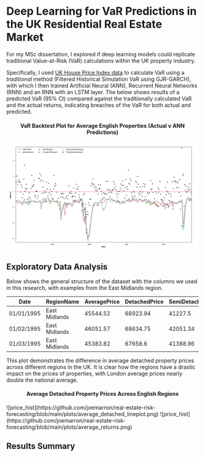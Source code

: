 
# Deep Learning for VaR Predictions in the UK Residential Real Estate Market

For my MSc dissertation, I explored if deep learning models could replicate traditional Value-at-Risk (VaR) calculations within the UK property industry. 

Specifically, I used [UK House Price Index data](https://www.gov.uk/government/collections/uk-house-price-index-reports) to calculate VaR using a *traditional* method (Filtered Historical Simulation VaR using GJR-GARCH), with which I then trained Artificial Neural  (ANN), Recurrent Neural Networks (RNN) and an RNN with an LSTM layer. The below shows results of a predicted VaR (95% CI) compared against the traditionally calculated VaR and the actual returns, indicating breaches of the VaR for both actual and predicted.

<h4 align="center">
VaR Backtest Plot for Average English Properties (Actual v ANN Predictions)
</h4>

![example_VaR](https://github.com/joemarron/real-estate-risk-forecasting/blob/main/plots/average_England_ANN_var_prediction_backtest.png)

## Exploratory Data Analysis

Below shows the general structure of the dataset with the columns we used in this research, with examples from the East Midlands region.

| Date       | RegionName    | AveragePrice | DetachedPrice | SemiDetachedPrice | TerracedPrice | FlatPrice |
| ---------- | ------------- | ------------ | ------------- | ----------------- | ------------- | --------- |
| 01/01/1995 | East Midlands | 45544.52     | 68923.94      | 41227.5           | 32870.49      | 30954.76  |
| 01/02/1995 | East Midlands | 46051.57     | 68634.75      | 42051.34          | 33423.75      | 31600.06  |
| 01/03/1995 | East Midlands | 45383.82     | 67658.6       | 41388.96          | 33005.72      | 30958.9   |

This plot demonstrates the difference in average detached property prices across different regions in the UK. It is clear how the regions have a drastic impact on the prices of properties, with London average prices nearly double the national average.

<h4 align="center">
Average Detached Property Prices Across English Regions
</h4>
![price_hist](https://github.com/joemarron/real-estate-risk-forecasting/blob/main/plots/average_detached_lineplot.png)
![price_hist](https://github.com/joemarron/real-estate-risk-forecasting/blob/main/plots/average_returns.png)

## Results Summary



